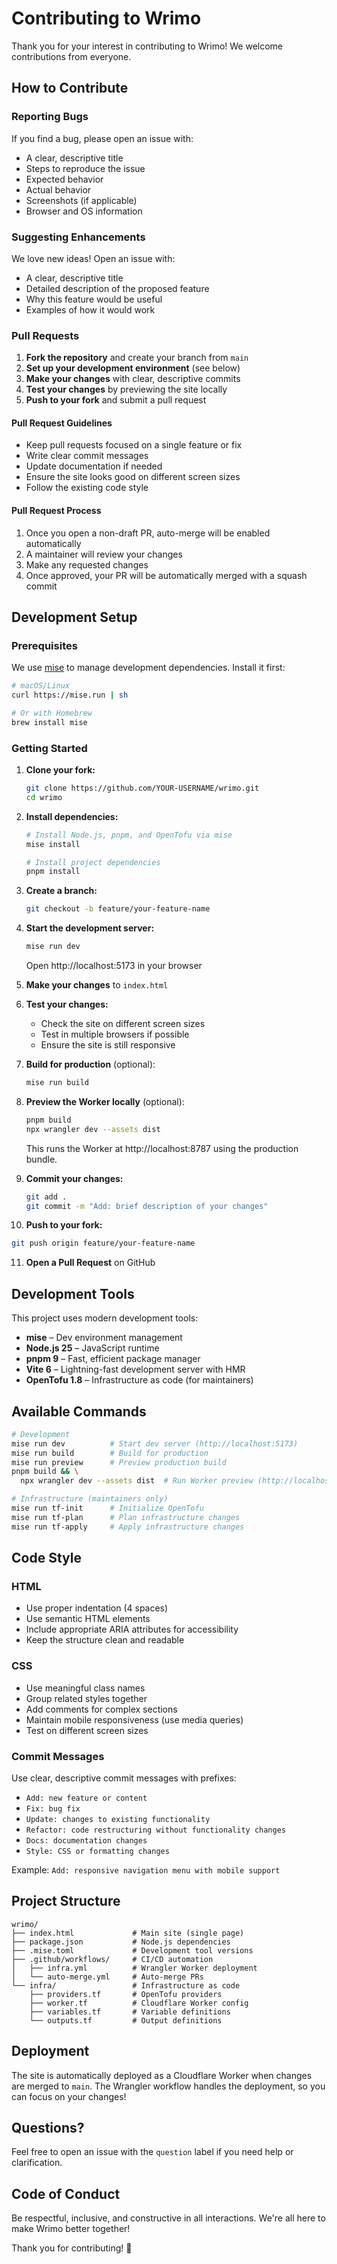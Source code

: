# Contributing to Wrimo

Thank you for your interest in contributing to Wrimo! We welcome contributions from everyone.

## How to Contribute

### Reporting Bugs

If you find a bug, please open an issue with:
- A clear, descriptive title
- Steps to reproduce the issue
- Expected behavior
- Actual behavior
- Screenshots (if applicable)
- Browser and OS information

### Suggesting Enhancements

We love new ideas! Open an issue with:
- A clear, descriptive title
- Detailed description of the proposed feature
- Why this feature would be useful
- Examples of how it would work

### Pull Requests

1. **Fork the repository** and create your branch from `main`
2. **Set up your development environment** (see below)
3. **Make your changes** with clear, descriptive commits
4. **Test your changes** by previewing the site locally
5. **Push to your fork** and submit a pull request

#### Pull Request Guidelines

- Keep pull requests focused on a single feature or fix
- Write clear commit messages
- Update documentation if needed
- Ensure the site looks good on different screen sizes
- Follow the existing code style

#### Pull Request Process

1. Once you open a non-draft PR, auto-merge will be enabled automatically
2. A maintainer will review your changes
3. Make any requested changes
4. Once approved, your PR will be automatically merged with a squash commit

## Development Setup

### Prerequisites

We use [mise](https://mise.jdx.dev/) to manage development dependencies. Install it first:

```bash
# macOS/Linux
curl https://mise.run | sh

# Or with Homebrew
brew install mise
```

### Getting Started

1. **Clone your fork:**
   ```bash
   git clone https://github.com/YOUR-USERNAME/wrimo.git
   cd wrimo
   ```

2. **Install dependencies:**
   ```bash
   # Install Node.js, pnpm, and OpenTofu via mise
   mise install

   # Install project dependencies
   pnpm install
   ```

3. **Create a branch:**
   ```bash
   git checkout -b feature/your-feature-name
   ```

4. **Start the development server:**
   ```bash
   mise run dev
   ```

   Open http://localhost:5173 in your browser

5. **Make your changes** to `index.html`

6. **Test your changes:**
   - Check the site on different screen sizes
   - Test in multiple browsers if possible
   - Ensure the site is still responsive

7. **Build for production** (optional):
   ```bash
   mise run build
   ```

8. **Preview the Worker locally** (optional):
   ```bash
   pnpm build
   npx wrangler dev --assets dist
   ```

   This runs the Worker at http://localhost:8787 using the production bundle.

9. **Commit your changes:**
   ```bash
   git add .
   git commit -m "Add: brief description of your changes"
   ```

10. **Push to your fork:**
   ```bash
   git push origin feature/your-feature-name
   ```

11. **Open a Pull Request** on GitHub

## Development Tools

This project uses modern development tools:

- **mise** – Dev environment management
- **Node.js 25** – JavaScript runtime
- **pnpm 9** – Fast, efficient package manager
- **Vite 6** – Lightning-fast development server with HMR
- **OpenTofu 1.8** – Infrastructure as code (for maintainers)

## Available Commands

```bash
# Development
mise run dev          # Start dev server (http://localhost:5173)
mise run build        # Build for production
mise run preview      # Preview production build
pnpm build && \
  npx wrangler dev --assets dist  # Run Worker preview (http://localhost:8787)

# Infrastructure (maintainers only)
mise run tf-init      # Initialize OpenTofu
mise run tf-plan      # Plan infrastructure changes
mise run tf-apply     # Apply infrastructure changes
```

## Code Style

### HTML
- Use proper indentation (4 spaces)
- Use semantic HTML elements
- Include appropriate ARIA attributes for accessibility
- Keep the structure clean and readable

### CSS
- Use meaningful class names
- Group related styles together
- Add comments for complex sections
- Maintain mobile responsiveness (use media queries)
- Test on different screen sizes

### Commit Messages

Use clear, descriptive commit messages with prefixes:
- `Add: new feature or content`
- `Fix: bug fix`
- `Update: changes to existing functionality`
- `Refactor: code restructuring without functionality changes`
- `Docs: documentation changes`
- `Style: CSS or formatting changes`

Example: `Add: responsive navigation menu with mobile support`

## Project Structure

```
wrimo/
├── index.html             # Main site (single page)
├── package.json           # Node.js dependencies
├── .mise.toml             # Development tool versions
├── .github/workflows/     # CI/CD automation
│   ├── infra.yml          # Wrangler Worker deployment
│   └── auto-merge.yml     # Auto-merge PRs
└── infra/                 # Infrastructure as code
    ├── providers.tf       # OpenTofu providers
    ├── worker.tf          # Cloudflare Worker config
    ├── variables.tf       # Variable definitions
    └── outputs.tf         # Output definitions
```

## Deployment

The site is automatically deployed as a Cloudflare Worker when changes are merged to `main`. The Wrangler workflow handles the deployment, so you can focus on your changes!

## Questions?

Feel free to open an issue with the `question` label if you need help or clarification.

## Code of Conduct

Be respectful, inclusive, and constructive in all interactions. We're all here to make Wrimo better together!

Thank you for contributing! 🎉
